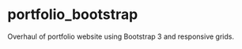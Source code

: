 portfolio_bootstrap
===================

Overhaul of portfolio website using Bootstrap 3 and responsive grids.
